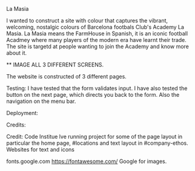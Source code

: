 La Masia

I wanted to construct a site with colour that captures the vibrant, welcoming, nostalgic colours of Barcelona footbals Club's Academy La Masia. 
La Masia means the FarmHouse in Spanish, it is an iconic football Acadmey where many players of the modern era have learnt their trade. 
The site is targetd at people wanting to join the Academy and know more about it.


**
IMAGE ALL 3 DIFFERENT SCREENS. 




The website is constructed of 3 different pages.


















Testing:
I have tested that the form validates input.
I have also tested the button on the next page, which directs you back to the form.
Also the navigation on the menu bar.


Deployment:



Credits:

Credit: Code Institue lve running project for some of the page layout in particular the home page, #locations and text layout in #company-ethos.
Websites for text and icons

fonts.google.com
https://fontawesome.com/
Google for images. 


